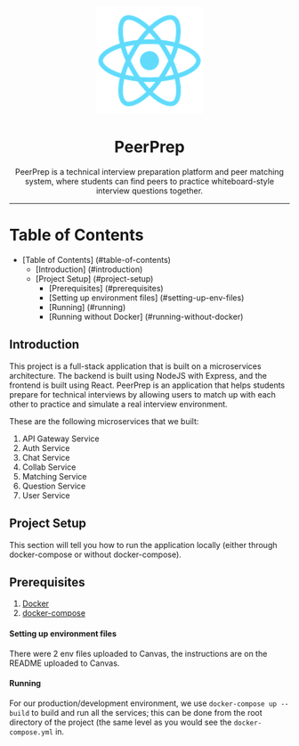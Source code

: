 <p align="center">
   <img src="frontend/public/logo192.png" alt="PeerPrep Logo" />
</p>
<h1 align="center">PeerPrep</h1>
<p align="center">PeerPrep is a technical interview preparation platform and peer matching system, where students can find peers to practice whiteboard-style interview questions together.</p>

---
Table of Contents
===
- [Table of Contents] (#table-of-contents)
  - [Introduction] (#introduction)
  - [Project Setup] (#project-setup)
     - [Prerequisites] (#prerequisites)
     - [Setting up environment files] (#setting-up-env-files)
     - [Running] (#running)
     - [Running without Docker] (#running-without-docker)

## Introduction
This project is a full-stack application that is built on a microservices architecture. The backend is built using NodeJS with Express, and the frontend is built using React. PeerPrep is an application that helps students prepare for technical interviews by allowing users to match up with each other to practice and simulate a real interview environment.

These are the following microservices that we built:
1. API Gateway Service
2. Auth Service
3. Chat Service
4. Collab Service
5. Matching Service
6. Question Service
7. User Service

## Project Setup
This section will tell you how to run the application locally (either through docker-compose or without docker-compose).

## Prerequisites
1. [Docker](https://docs.docker.com/get-docker/)
2. [docker-compose](https://docs.docker.com/compose/install/)

#### Setting up environment files
There were 2 env files uploaded to Canvas, the instructions are on the README uploaded to Canvas.

#### Running
For our production/development environment, we use `docker-compose up --build` to build and run all the services; this can be done from the root directory of the project (the same level as you would see the `docker-compose.yml` in. 

